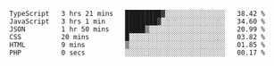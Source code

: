 <!--START_SECTION:waka-->

```text
TypeScript   3 hrs 21 mins   █████████▓░░░░░░░░░░░░░░░   38.42 %
JavaScript   3 hrs 1 min     ████████▓░░░░░░░░░░░░░░░░   34.60 %
JSON         1 hr 50 mins    █████▒░░░░░░░░░░░░░░░░░░░   20.99 %
CSS          20 mins         █░░░░░░░░░░░░░░░░░░░░░░░░   03.82 %
HTML         9 mins          ▒░░░░░░░░░░░░░░░░░░░░░░░░   01.85 %
PHP          0 secs          ░░░░░░░░░░░░░░░░░░░░░░░░░   00.17 %
```

<!--END_SECTION:waka-->


<!--
**Leorio21/Leorio21** is a ✨ _special_ ✨ repository because its `README.md` (this file) appears on your GitHub profile.

Here are some ideas to get you started:

- 🔭 I’m currently working on ...
- 🌱 I’m currently learning ...
- 👯 I’m looking to collaborate on ...
- 🤔 I’m looking for help with ...
- 💬 Ask me about ...
- 📫 How to reach me: ...
- 😄 Pronouns: ...
- ⚡ Fun fact: ...
-->
